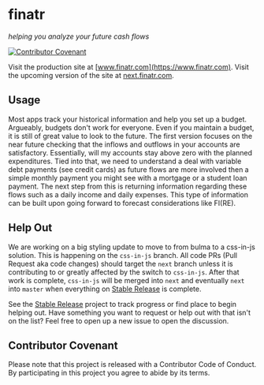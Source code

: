 # finatr
_helping you analyze your future cash flows_

[![Contributor Covenant](https://img.shields.io/badge/Contributor%20Covenant-v1.4%20adopted-ff69b4.svg)](code-of-conduct.md)

Visit the production site at [www.finatr.com](https://www.finatr.com). Visit the upcoming version of the site at [next.finatr.com](https://next.finatr.com).

## Usage
Most apps track your historical information and help you set up a budget. Argueably, budgets don't work for everyone. Even if you maintain a budget, it is still of great value to look to the future. The first version focuses on the near future checking that the inflows and outflows in your accounts are satisfactory. Essentially, will my accounts stay above zero with the planned expenditures. Tied into that, we need to understand a deal with variable debt payments (see credit cards) as future flows are more involved then a simple monthly payment you might see with a mortgage or a student loan payment. The next step from this is returning information regarding these flows such as a daily income and daily expenses. This type of information can be built upon going forward to forecast considerations like FI(RE).

## Help Out
We are working on a big styling update to move to from bulma to a css-in-js solution. This is happening on the `css-in-js` branch. All code PRs (Pull Request aka code changes) should target the `next` branch unless it is contributing to or greatly affected by the switch to `css-in-js`. After that work is complete, `css-in-js` will be merged into `next` and eventually `next` into `master` when everything on [Stable Release](https://github.com/jbolda/finatr/projects/1) is complete.

See the [Stable Release](https://github.com/jbolda/finatr/projects/1) project to track progress or find place to begin helping out. Have something you want to request or help out with that isn't on the list? Feel free to open up a new issue to open the discussion.

## Contributor Covenant
Please note that this project is released with a Contributor Code of Conduct. By participating in this project you agree to abide by its terms.
